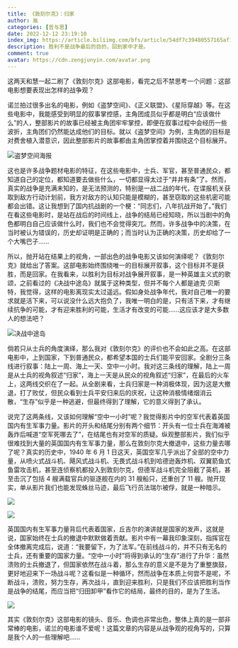 ```yaml
---
title: 《敦刻尔克》：归家
author: 胤
categories: [哲与思]
date: 2022-12-12 23:19:10
index_img: https://article.biliimg.com/bfs/article/54df7c39480557165af167a9c005550ef7c9c9ff.jpg@500w.webp
description: 胜利不是战争最后的目的，回到家中才是。
comment: true
avatar: https://cdn.zengjunyin.com/avatar.png
---
```


这两天和慧一起二刷了《敦刻尔克》这部电影，看完之后不禁思考一个问题：这部电影想要表现出怎样的战争观？

诺兰拍过很多出名的电影，例如《盗梦空间》、《正义联盟》、《星际穿越》等。在这些电影中，我能感受到明显的叙事掌控感，主角团成员似乎都是明白“应该做什么”的人，整部影片的故事已经被主角团牢牢掌控，即便在叙事过程中会经历一些波折，主角团们仍然能达成他们的目标。就以《盗梦空间》为例，主角团的目标是对费舍植入潜意识，因此整部影片的故事都由主角团掌控着并围绕这个目标展开。

![盗梦空间海报](https://article.biliimg.com/bfs/article/3352639c66914394fbf1a859ce489d234df21f97.jpg@800w_400h_1c.webp)

这也是许多战争题材电影的特征，在这些电影中，士兵、军官，甚至普通民众，都知道自己的定位，都知道要去做些什么，一切都显得太过于“井井有条”了。然而，真实的战争是充满未知的，是无法预测的，特别是一战二战的年代，在谍报机关获取到敌方行动计划前，我方对敌方的认知只能是模糊的，甚至窃取的这些机密可能都会出错。这让我想到了国内抗战剧的一个梗：“同志们，八年抗战开始了。”我们在看这些电影时，是站在战后的时间线上，战争的结局已经知晓，所以当剧中的角色都明白自己应该做什么时，我们也不会觉得突兀。然而，许多战争中的决策，在当时被认为错误的，历史却证明是正确的；而当时认为正确的决策，历史却给了一个大嘴巴子......

所以，抛开站在结果上的视角，一部出色的战争电影又该如何演绎呢？《敦刻尔克》就给出了答案。这部电影始终围绕唯一的目标展开叙事，这个目标并不是获胜，而是回家。在我看来，以胜利为目标对战争展开叙事，是一种英雄主义式的歌颂，之前看过的《决战中途岛》就属于这种类型，但并不每个人都是迪克·贝斯特，我觉得，这样的电影离现实太过遥远。假如身处战争年代，我对自己唯一的要求就是活下来，可以说没什么远大抱负了，我唯一明白的是，只有活下来，才有继续抗争的可能，才有迎来胜利的可能，生活才有改变的可能......这应该才是大多数人的想法吧？

![决战中途岛](https://article.biliimg.com/bfs/article/efa8b7fb596aff3afe0cce9fc6ea9889fc1ec308.jpg@800w_400h_1c.webp)

倘若只从士兵的角度演绎，那么我对《敦刻尔克》的评价也不会如此之高。在这部电影中，上到国家，下到普通民众，都希望本国的士兵们能平安回家。全剧分三条线进行叙事：陆上一周、海上一天、空中一小时。我对这三条线的理解，陆上一周是从士兵的视角叙述“归家”，海上一天是从民众的视角叙述“归家”，在最后的火车上，这两线交织在了一起。从全剧来看，士兵归家是一种消极体现，因为这是大撤退，打了败仗，但民众看到士兵平安归来后的庆祝，让这种消极情绪烟消云散，“生存”似乎是一种逃避，但最终得到了理解，它的意义得到了承认。

说完了这两条线，又该如何理解“空中一小时”呢？我觉得影片中的空军代表着英国国内有生军事力量。影片的开头和结尾分别有两个细节：开头有一位士兵在海滩被轰炸后喊道“空军死哪去了”，在结尾也有对空军的质疑。纵观整部影片，我们似乎很难找到大量的英国国内有生军事力量，那么在敦刻尔克大撤退中，这些力量去哪了呢？真实的历史中，1940 年 6 月 1 日这天，英国空军几乎派出了全部的空中力量，从喷火式战斗机、飓风式战斗机、无畏式战斗机到哈德逊轰炸机、双翼箭鱼式鱼雷攻击机，甚至连侦察机都投入到敦刻尔克，但德军战斗机完全阻截了英机，甚至击沉了包括 4 艘满载官兵的驱逐舰在内的 31 艘船只，还重创了 11 艘。抛开现实，单从影片我们也能发现蛛丝马迹，最后飞行员法瑞尓被俘，就是一种暗示。

![](https://article.biliimg.com/bfs/article/e79829515983fbde2dc08c5b80ab9dd498441cfa.png@800w_400h_1c.webp)

![](https://article.biliimg.com/bfs/article/29f03a6f03bba7e93912523843d0e273349c88a8.png@800w_400h_1c.webp)

英国国内有生军事力量背后代表着国家，丘吉尔的演讲就是国家的发声，这就是说，国家始终在士兵的撤退中默默做着贡献。影片中有一幕我印象深刻，指挥官在全体撤离完成后，说道：“我要留下，为了法军。”在前线战斗的，并不只有无名的士兵，还有重要的国家力量。“空中一小时”将得到承认的“生存”进行了升华：虽然溃败的士兵撤退了，但国家依然在战斗着，那么生存的意义是不是为了重整旗鼓，更好地迎来下一场战斗呢？这看似是一种循环，然而战争在本质上何尝不是呢，不断战斗，溃败，努力生存，再次战斗，直到迎来胜利，只是我们不应该把胜利当作是战争的结尾，而应当把“归田卸甲”看作它的结局，最终的目的，是为了生活。

![](https://article.biliimg.com/bfs/article/b09c60e2b63781df3acdeebc77532c0095ccec76.png@800w_400h_1c.webp)

其实《敦刻尔克》这部电影的镜头、音乐、色调也非常出色，整体上真的是一部非常棒的电影，诺兰的电影谁不爱呢！这篇文章的内容是从战争观的视角写的，只算是我个人的一些理解吧......